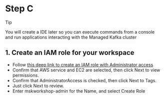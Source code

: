 # Step C

> [!TIP]
> You will create a IDE later so you can execute commands from a console and run applications interacting with the Managed Kafka cluster

## 1. Create an IAM role for your workspace

* Follow [this deep link to create an IAM role with Administrator access](https://console.aws.amazon.com/iam/home#/roles$new?step=review&commonUseCase=EC2%2BEC2&selectedUseCase=EC2&policies=arn:aws:iam::aws:policy%2FAdministratorAccess)
* Confirm that AWS service and EC2 are selected, then click Next to view permissions.
* Confirm that AdministratorAccess is checked, then click Next to Tags.
* Just click Next to review.
* Enter mskworkshop-admin for the Name, and select Create Role

